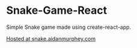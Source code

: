 # Snake-Game-React

Simple Snake game made using create-react-app.

[Hosted at snake.aidanmurphey.com](https://snake.aidanmurphey.com)
